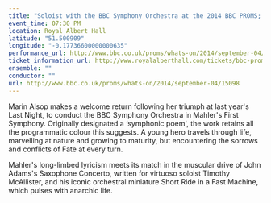 ```yaml
---
title: "Soloist with the BBC Symphony Orchestra at the 2014 BBC PROMS; John Adams' Saxophone Concerto"
event_time: 07:30 PM
location: Royal Albert Hall
latitude: "51.500909"
longitude: "-0.17736600000000635"
performance_url: http://www.bbc.co.uk/proms/whats-on/2014/september-04/15098
ticket_information_url: http://www.royalalberthall.com/tickets/bbc-proms/prom63/default.aspx
ensemble: ""
conductor: ""
url: http://www.bbc.co.uk/proms/whats-on/2014/september-04/15098
---
```

Marin Alsop makes a welcome return following her triumph at last year's Last Night, to conduct the BBC Symphony Orchestra in Mahler's First Symphony. Originally designated a ‘symphonic poem', the work retains all the programmatic colour this suggests. A young hero travels through life, marvelling at nature and growing to maturity, but encountering the sorrows and conflicts of Fate at every turn.

Mahler's long-limbed lyricism meets its match in the muscular drive of John Adams's Saxophone Concerto, written for virtuoso soloist Timothy McAllister, and his iconic orchestral miniature Short Ride in a Fast Machine, which pulses with anarchic life.